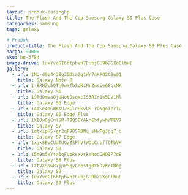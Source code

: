 ```yaml
---
layout: produk-casinghp
title: The Flash And The Cop Samsung Galaxy S9 Plus Case
categories: samsung
tags: galaxy

# Produk
product-title: The Flash And The Cop Samsung Galaxy S9 Plus Case
harga: 90000
sku: hn-3784
image-drive: 1uxYveGI6btpbvh7EubjGU9bZGXoElbuE
gallery:
  - url: 1No-d9z443Zg3GDza2q1Wr7nKPO2CBw01
    title: Galaxy Note 8
  - url: 1_8RHZc5QTb9wYfbSqNiNrZmsie68qcMK
    title: Galaxy S6
  - url: 19TdOmva0jUNotSsqxcIS3RIr1k5DV1Nl
    title: Galaxy S6 Edge
  - url: 14aSe4aGWKsU2RCldHkvUS-rDNqoIcrTU
    title: Galaxy S6 Edge Plus
  - url: 1XI8wGjCnlSM-T9QSEYAkn6bfywhWTEV7
    title: Galaxy S7
  - url: 1dtkipHS-gr2qF9BSRBNq_sHwPgJgq7_o
    title: Galaxy S7 Edge
  - url: 1xjx8EvCUaTUGzZSPhVtWDcCdeffQTbVK
    title: Galaxy S8
  - url: 15m9n5xYta1qFuoRsxvskehodQHDIP7oB
    title: Galaxy S8 Plus
  - url: 1ztVXSswR7jpPSqyGnestgBYkDvKoTBhg
    title: Galaxy S9
  - url: 1uxYveGI6btpbvh7EubjGU9bZGXoElbuE
    title: Galaxy S9 Plus
---
```

